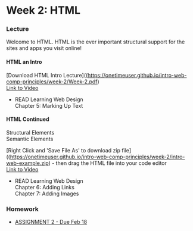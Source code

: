 # Week 2: HTML

### Lecture

Welcome to HTML. HTML is the ever important structural support for the sites and apps you visit online!

#### HTML an Intro
[Download HTML Intro Lecture]((https://onetimeuser.github.io/intro-web-comp-principles/week-2/Week-2.pdf)\
[Link to Video](https://nyu.zoom.us/rec/share/K9S15S_JCGsDOqW2VIFCq1MmIKMp_ChOGL70fEDkFchEfYZUr8jTPNkuw_gENSxT.BnNUvaUTGs66sszz?startTime=1612565477000)

- READ Learning Web Design\
    Chapter 5: Marking Up Text

#### HTML Continued
Structural Elements\
Semantic Elements

[Right Click and 'Save File As' to download zip file]((https://onetimeuser.github.io/intro-web-comp-principles/week-2/intro-web-example.zip) - then drag the HTML file into your code editor\
[Link to Video](https://nyu.zoom.us/rec/share/dENqjYnoe1L73hi07xOSMMaeHPy7jNnRu-ev8YomQYpnfLf0DumNBfMjEZfVMrCm.-VWOyp5wxaMB9mwy)

- READ Learning Web Design\
    Chapter 6: Adding Links\
    Chapter 7: Adding Images

### Homework
- [ASSIGNMENT 2 - Due Feb 18](/assignments/assignment-2/)
